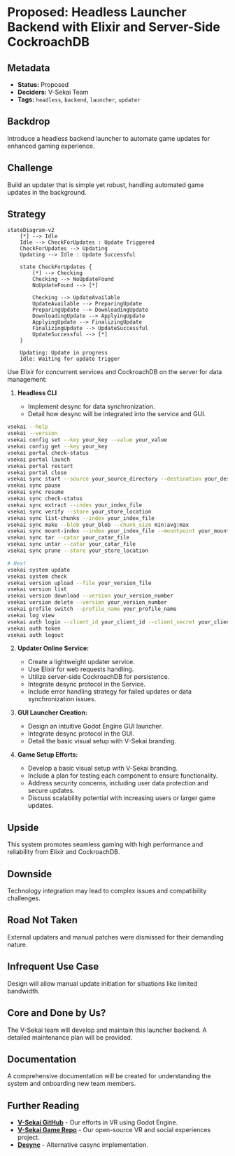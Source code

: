 # Proposed: Headless Launcher Backend with Elixir and Server-Side CockroachDB

## Metadata

- **Status:** Proposed
- **Deciders:** V-Sekai Team
- **Tags:** `headless`, `backend`, `launcher`, `updater`

## Backdrop

Introduce a headless backend launcher to automate game updates for enhanced gaming experience.

## Challenge

Build an updater that is simple yet robust, handling automated game updates in the background.

## Strategy

```mermaid
stateDiagram-v2
    [*] --> Idle
    Idle --> CheckForUpdates : Update Triggered
    CheckForUpdates --> Updating
    Updating --> Idle : Update Successful

    state CheckForUpdates {
        [*] --> Checking
        Checking --> NoUpdateFound
        NoUpdateFound --> [*]

        Checking --> UpdateAvailable
        UpdateAvailable --> PreparingUpdate
        PreparingUpdate --> DownloadingUpdate
        DownloadingUpdate --> ApplyingUpdate
        ApplyingUpdate --> FinalizingUpdate
        FinalizingUpdate --> UpdateSuccessful
        UpdateSuccessful --> [*]
    }

    Updating: Update in progress
    Idle: Waiting for update trigger
```

Use Elixir for concurrent services and CockroachDB on the server for data management:

1. **Headless CLI**

   - Implement desync for data synchronization.
   - Detail how desync will be integrated into the service and GUI.

```bash
vsekai --help
vsekai --version
vsekai config set --key your_key --value your_value
vsekai config get --key your_key
vsekai portal check-status
vsekai portal launch
vsekai portal restart
vsekai portal close
vsekai sync start --source your_source_directory --destination your_destination_directory
vsekai sync pause
vsekai sync resume
vsekai sync check-status
vsekai sync extract --index your_index_file
vsekai sync verify --store your_store_location
vsekai sync list-chunks --index your_index_file
vsekai sync make --blob your_blob --chunk_size min:avg:max
vsekai sync mount-index --index your_index_file --mountpoint your_mountpoint
vsekai sync tar --catar your_catar_file
vsekai sync untar --catar your_catar_file
vsekai sync prune --store your_store_location
```

```bash
# Next
vsekai system update
vsekai system check
vsekai version upload --file your_version_file
vsekai version list
vsekai version download --version your_version_number
vsekai version delete --version your_version_number
vsekai profile switch --profile_name your_profile_name
vsekai log view
vsekai auth login --client_id your_client_id --client_secret your_client_secret --redirect_uri your_redirect_uri --scope user:email
vsekai auth token
vsekai auth logout
```

2. **Updater Online Service:**

   - Create a lightweight updater service.
   - Use Elixir for web requests handling.
   - Utilize server-side CockroachDB for persistence.
   - Integrate desync protocol in the Service.
   - Include error handling strategy for failed updates or data synchronization issues.

3. **GUI Launcher Creation:**

   - Design an intuitive Godot Engine GUI launcher.
   - Integrate desync protocol in the GUI.
   - Detail the basic visual setup with V-Sekai branding.

4. **Game Setup Efforts:**
   - Develop a basic visual setup with V-Sekai branding.
   - Include a plan for testing each component to ensure functionality.
   - Address security concerns, including user data protection and secure updates.
   - Discuss scalability potential with increasing users or larger game updates.

## Upside

This system promotes seamless gaming with high performance and reliability from Elixir and CockroachDB.

## Downside

Technology integration may lead to complex issues and compatibility challenges.

## Road Not Taken

External updaters and manual patches were dismissed for their demanding nature.

## Infrequent Use Case

Design will allow manual update initiation for situations like limited bandwidth.

## Core and Done by Us?

The V-Sekai team will develop and maintain this launcher backend. A detailed maintenance plan will be provided.

## Documentation

A comprehensive documentation will be created for understanding the system and onboarding new team members.

## Further Reading

- [**V-Sekai GitHub**](https://github.com/v-sekai) - Our efforts in VR using Godot Engine.
- [**V-Sekai Game Repo**](https://github.com/v-sekai/v-sekai-game) - Our open-source VR and social experiences project.
- [**Desync**](https://github.com/folbricht/desync) - Alternative casync implementation.
